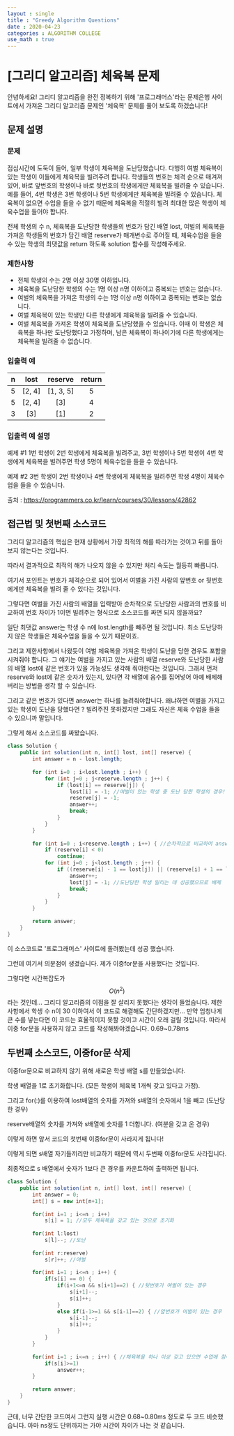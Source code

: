 ```yaml
---
layout : single
title : "Greedy Algorithm Questions"
date : 2020-04-23
categories : ALGORITHM COLLEGE
use_math : true
---
```




# [그리디 알고리즘] 체육복 문제

안녕하세요! 그리디 알고리즘을 완전 정복하기 위해 '프로그래머스'라는 문제은행 사이트에서 가져온 그리디 알고리즘 문제인 '체육복' 문제를 풀어 보도록 하겠습니다!



## 문제 설명



### 문제

점심시간에 도둑이 들어, 일부 학생이 체육복을 도난당했습니다. 다행히 여벌 체육복이 있는 학생이 이들에게 체육복을 빌려주려 합니다. 학생들의 번호는 체격 순으로 매겨져 있어, 바로 앞번호의 학생이나 바로 뒷번호의 학생에게만 체육복을 빌려줄 수 있습니다. 예를 들어, 4번 학생은 3번 학생이나 5번 학생에게만 체육복을 빌려줄 수 있습니다. 체육복이 없으면 수업을 들을 수 없기 때문에 체육복을 적절히 빌려 최대한 많은 학생이 체육수업을 들어야 합니다.

전체 학생의 수 n, 체육복을 도난당한 학생들의 번호가 담긴 배열 lost, 여벌의 체육복을 가져온 학생들의 번호가 담긴 배열 reserve가 매개변수로 주어질 때, 체육수업을 들을 수 있는 학생의 최댓값을 return 하도록 solution 함수를 작성해주세요.



### 제한사항

- 전체 학생의 수는 2명 이상 30명 이하입니다.
- 체육복을 도난당한 학생의 수는 1명 이상 n명 이하이고 중복되는 번호는 없습니다.
- 여벌의 체육복을 가져온 학생의 수는 1명 이상 n명 이하이고 중복되는 번호는 없습니다.
- 여벌 체육복이 있는 학생만 다른 학생에게 체육복을 빌려줄 수 있습니다.
- 여벌 체육복을 가져온 학생이 체육복을 도난당했을 수 있습니다. 이때 이 학생은 체육복을 하나만 도난당했다고 가정하며, 남은 체육복이 하나이기에 다른 학생에게는 체육복을 빌려줄 수 없습니다.



### 입출력 예

|  n   |  lost  |  reserve  | return |
| :--: | :----: | :-------: | :----: |
|  5   | [2, 4] | [1, 3, 5] |   5    |
|  5   | [2, 4] |    [3]    |   4    |
|  3   |  [3]   |    [1]    |   2    |



### 입출력 예 설명

예제 #1
1번 학생이 2번 학생에게 체육복을 빌려주고, 3번 학생이나 5번 학생이 4번 학생에게 체육복을 빌려주면 학생 5명이 체육수업을 들을 수 있습니다.

예제 #2
3번 학생이 2번 학생이나 4번 학생에게 체육복을 빌려주면 학생 4명이 체육수업을 들을 수 있습니다.



출처 : https://programmers.co.kr/learn/courses/30/lessons/42862



## 접근법 및 첫번째 소스코드

그리디 알고리즘의 핵심은 현재 상황에서 가장 최적의 해를 따라가는 것이고 뒤를 돌아보지 않는다는 것입니다. 

따라서 결과적으로 최적의 해가 나오지 않을 수 있지만 처리 속도는 월등히 빠릅니다.



여기서 포인트는 번호가 체격순으로 되어 있어서 여벌을 가진 사람의 앞번호 or 뒷번호에게만 체육복을 빌려 줄 수 있다는 것입니다. 

그렇다면 여벌을 가진 사람의 배열을 입력받아 순차적으로 도난당한 사람과의 번호를 비교하여 번호 차이가 1이면 빌려주는 형식으로 소스코드를 짜면 되지 않을까요?

일단 최댓값 answer는 학생 수 n에 lost.length를 빼주면 될 것입니다. 최소 도난당하지 않은 학생들은 체육수업을 들을 수 있기 때문이죠.

그리고 제한사항에서 나왔듯이 여벌 체육복을 가져온 학생이 도난을 당한 경우도 포함을 시켜줘야 합니다. 그 얘기는 여벌을 가지고 있는 사람의 배열 reserve와 도난당한 사람의 배열 lost에 같은 번호가 있을 가능성도 생각해 줘야한다는 것입니다. 그래서 먼저 reserve와 lost에 같은 숫자가 있는지, 있다면 각 배열에 음수를 집어넣어 아예 배제해버리는 방법을 생각 할 수 있습니다. 

그리고 같은 번호가 있다면 answer는 하나를 늘려줘야합니다. 왜냐하면 여벌을 가지고 있는 학생이 도난을 당했다면 ? 빌려주진 못하겠지만 그래도 자신은 체육 수업을 들을 수 있으니까 말입니다.

그렇게 해서 소스코드를 짜봤습니다.

```java
class Solution {
    public int solution(int n, int[] lost, int[] reserve) {
        int answer = n - lost.length;
        
        for (int i=0 ; i<lost.length ; i++) {
            for (int j=0 ; j<reserve.length ; j++) {
                if (lost[i] == reserve[j]) {
                    lost[i] = -1; //여벌이 있는 학생 중 도난 당한 학생의 경우!
                    reserve[j] = -1;
                    answer++;
                    break;
                }
            }
        }
            
        for (int i=0 ; i<reserve.length ; i++) { //순차적으로 비교하여 answer 늘리기
            if (reserve[i] < 0)
                continue;
            for (int j=0 ; j<lost.length ; j++) {
                if ((reserve[i] - 1 == lost[j]) || (reserve[i] + 1 == lost[j])) {
                    answer++;
                    lost[j] = -1; //도난당한 학생 빌리는 데 성공했으므로 배제
                    break;
                }
            }
        }
        
        return answer;
    }
}
```



이 소스코드로 '프로그래머스' 사이트에 돌려봤는데 성공 했습니다. 

그런데 여기서 의문점이 생겼습니다. 제가 이중for문을 사용했다는 것입니다. 

그렇다면 시간복잡도가 $$O(n^2)$$ 라는 것인데... 그리디 알고리즘의 이점을 잘 살리지 못했다는 생각이 들었습니다. 제한사항에서 학생 수 n이 30 이하여서 이 코드로 해결해도 간단하겠지만... 만약 엄청나게 큰 수를 넣는다면 이 코드는 효율적이지 못할 것이고 시간이 오래 걸릴 것입니다. 따라서 이중 for문을 사용하지 않고 코드를 작성해봐야겠습니다. 0.69~0.78ms



## 두번째 소스코드, 이중for문 삭제

이중for문으로 비교하지 않기 위해 새로운 학생 배열 s를 만들었습니다. 

학생 배열을 1로 초기화합니다. (모든 학생이 체육복 1개씩 갖고 있다고 가정).

 그리고 for(:)를 이용하여 lost배열의 숫자를 가져와 s배열의 숫자에서 1을 빼고 (도난당한 경우)

reserve배열의 숫자를 가져와 s배열에 숫자를 1 더합니다. (여분을 갖고 온 경우)

이렇게 하면 앞서 코드의 첫번째 이중for문이 사라지게 됩니다!



이렇게 되면 s배열 자기들끼리만 비교하기 때문에 역시 두번째 이중for문도 사라집니다.

최종적으로 s 배열에서 숫자가 1보다 큰 경우를 카운트하여 출력하면 됩니다.



```java
class Solution {
    public int solution(int n, int[] lost, int[] reserve) {
        int answer = 0;
        int[] s = new int[n+1];
        
        for(int i=1 ; i<=n ; i++)
            s[i] = 1; //모두 체육복을 갖고 있는 것으로 초기화
        
        for(int l:lost)
            s[l]--; //도난
        
        for(int r:reserve)
            s[r]++; //여벌
        
        for(int i=1 ; i<=n ; i++) {
            if(s[i] == 0) {
                if(i+1<=n && s[i+1]==2) { //뒷번호가 여벌이 있는 경우
                    s[i+1]--;
                    s[i]++;
                }
                else if(i-1>=1 && s[i-1]==2) { //앞번호가 여벌이 있는 경우
                    s[i-1]--;
                    s[i]++;
                }
            }
        }
        
        for(int i=1 ; i<=n ; i++) { //체육복을 하나 이상 갖고 있으면 수업에 참여하므로
            if(s[i]>=1)
                answer++;
        }
        
        return answer;
    }
}
```



근데, 너무 간단한 코드여서 그런지 실행 시간은 0.68~0.80ms 정도로 두 코드 비슷했습니다. 아마 ns정도 단위까지는 가야 시간이 차이가 나는 것 같습니다.

